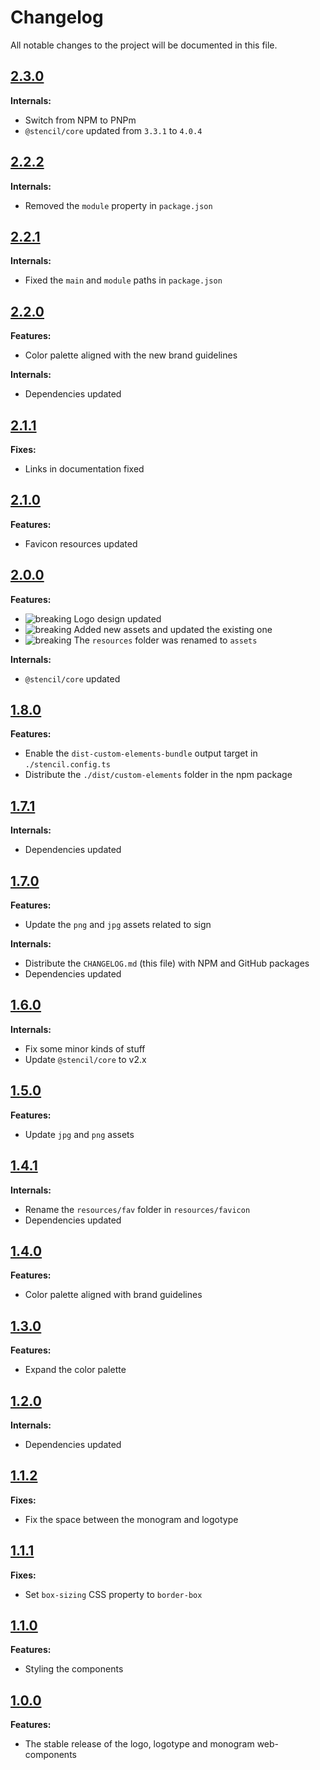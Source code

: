 # Changelog

All notable changes to the project will be documented in this file.

## [2.3.0]

**Internals:**

- Switch from NPM to PNPm
- `@stencil/core` updated from `3.3.1` to `4.0.4`

## [2.2.2]

**Internals:**

- Removed the `module` property in `package.json`

## [2.2.1]

**Internals:**

- Fixed the `main` and `module` paths in `package.json`

## [2.2.0]

**Features:**

- Color palette aligned with the new brand guidelines

**Internals:**

- Dependencies updated

## [2.1.1]

**Fixes:**

- Links in documentation fixed

## [2.1.0]

**Features:**

- Favicon resources updated

## [2.0.0]

**Features:**

- ![breaking] Logo design updated
- ![breaking] Added new assets and updated the existing one
- ![breaking] The `resources` folder was renamed to `assets`

**Internals:**

- `@stencil/core` updated

## [1.8.0]

**Features:**

- Enable the `dist-custom-elements-bundle` output target in `./stencil.config.ts`
- Distribute the `./dist/custom-elements` folder in the npm package

## [1.7.1]

**Internals:**

- Dependencies updated

## [1.7.0]

**Features:**

- Update the `png` and `jpg` assets related to sign

**Internals:**

- Distribute the `CHANGELOG.md` (this file) with NPM and GitHub packages
- Dependencies updated

## [1.6.0]

**Internals:**

- Fix some minor kinds of stuff
- Update `@stencil/core` to v2.x

## [1.5.0]

**Features:**

- Update `jpg` and `png` assets

## [1.4.1]

**Internals:**

- Rename the `resources/fav` folder in `resources/favicon`
- Dependencies updated

## [1.4.0]

**Features:**

- Color palette aligned with brand guidelines

## [1.3.0]

**Features:**

- Expand the color palette

## [1.2.0]

**Internals:**

- Dependencies updated

## [1.1.2]

**Fixes:**

- Fix the space between the monogram and logotype

## [1.1.1]

**Fixes:**

- Set `box-sizing` CSS property to `border-box`

## [1.1.0]

**Features:**

- Styling the components

## [1.0.0]

**Features:**

- The stable release of the logo, logotype and monogram web-components

[2.3.0]: https://github.com/giotramu/logo/releases/tag/2.3.0
[2.2.2]: https://github.com/giotramu/logo/releases/tag/2.2.2
[2.2.1]: https://github.com/giotramu/logo/releases/tag/2.2.1
[2.2.0]: https://github.com/giotramu/logo/releases/tag/2.2.0
[2.1.1]: https://github.com/giotramu/logo/releases/tag/2.1.1
[2.1.0]: https://github.com/giotramu/logo/releases/tag/2.1.0
[2.0.0]: https://github.com/giotramu/logo/releases/tag/2.0.0
[1.8.0]: https://github.com/giotramu/logo/releases/tag/1.8.0
[1.7.1]: https://github.com/giotramu/logo/releases/tag/1.7.1
[1.7.0]: https://github.com/giotramu/logo/releases/tag/1.7.0
[1.6.0]: https://github.com/giotramu/logo/releases/tag/1.6.0
[1.5.0]: https://github.com/giotramu/logo/releases/tag/1.5.0
[1.4.1]: https://github.com/giotramu/logo/releases/tag/1.4.1
[1.4.0]: https://github.com/giotramu/logo/releases/tag/1.4.0
[1.3.0]: https://github.com/giotramu/logo/releases/tag/1.3.0
[1.2.0]: https://github.com/giotramu/logo/releases/tag/1.2.0
[1.1.2]: https://github.com/giotramu/logo/releases/tag/1.1.2
[1.1.1]: https://github.com/giotramu/logo/releases/tag/1.1.1
[1.1.0]: https://github.com/giotramu/logo/releases/tag/1.1.0
[1.0.0]: https://github.com/giotramu/logo/releases/tag/1.0.0
[breaking]: https://shields.io/badge/-breaking-FFFACD?style=flat-square
